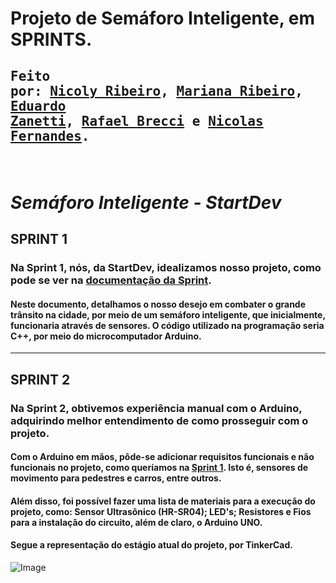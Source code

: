 # Projeto de Semáforo Inteligente, em SPRINTS.

## <pre>Feito por: [Nicoly Ribeiro](http://github.com/nicolyribeiroo7 "Nicoly Ribeiro"), [Mariana Ribeiro](http://github.com/MarianaRibeiro07 "Mariana Ribeiro"), <br>[Eduardo Zanetti](http://github.com/Z4nettx "Eduardo Zanetti"), [Rafael Brecci](http://github.com/rbrecci "Rafael Brecci") e [Nicolas Fernandes](http://github.com/NickSantos18 "Nicolas Fernandes").

<br>

# ***Semáforo Inteligente - StartDev***
## SPRINT 1
### Na Sprint 1, nós, da StartDev, idealizamos nosso projeto, como pode se ver na [documentação da Sprint](./SPRINT1/ProjetoSemaforoInteligenteSPRINT1.pdf). 
#### Neste documento, detalhamos o nosso desejo em combater o grande trânsito na cidade, por meio de um semáforo inteligente, que inicialmente, funcionaria através de sensores. O código utilizado na programação seria C++, por meio do microcomputador Arduino.

<hr>

## SPRINT 2
### Na Sprint 2, obtivemos experiência manual com o Arduino, adquirindo melhor entendimento de como prosseguir com o projeto.
#### Com o Arduino em mãos, pôde-se adicionar requisitos funcionais e não funcionais no projeto, como queríamos na [Sprint 1](./SPRINT1/). Isto é, sensores de movimento para pedestres e carros, entre outros. 
#### Além disso, foi possível fazer uma lista de materiais para a execução do projeto, como: Sensor Ultrasônico (HR-SR04); LED's; Resistores e Fios para a instalação do circuito, além de claro, o Arduino UNO.

#### Segue a representação do estágio atual do projeto, por TinkerCad.

![Image](https://github.com/user-attachments/assets/a29fe9b6-e228-4731-85fb-1845548074f2)

